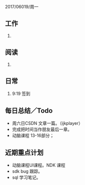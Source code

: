 2017/06019/周一

工作 
---
1. 

阅读
----
1. 

日常
----
1. 9:19 签到



每日总结／Todo
--------
- 周六日CSDN 文章一篇。（ijkplayer）
- 完成把时间当作朋友最后一章。
-  动脑课程 13-16部分；
  
近期重点计划
-----------
- 动脑课程UI课程。NDK 课程
- sdk bug 跟踪。
- sql 学习笔记。

